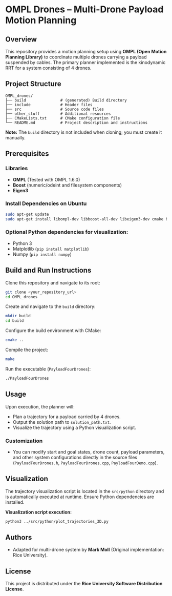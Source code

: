 # OMPL Drones – Multi-Drone Payload Motion Planning

## Overview
This repository provides a motion planning setup using **OMPL (Open Motion Planning Library)** to coordinate multiple drones carrying a payload suspended by cables. The primary planner implemented is the kinodynamic RRT for a system consisting of 4 drones.

## Project Structure
```
OMPL_drones/
├── build               # (generated) Build directory
├── include             # Header files
├── src                 # Source code files
├── other_stuff         # Additional resources
├── CMakeLists.txt      # CMake configuration file
└── README.md           # Project description and instructions
```

**Note:** The `build` directory is not included when cloning; you must create it manually.

## Prerequisites

### Libraries
- **OMPL** (Tested with OMPL 1.6.0)
- **Boost** (numeric/odeint and filesystem components)
- **Eigen3**

### Install Dependencies on Ubuntu
```bash
sudo apt-get update
sudo apt-get install libompl-dev libboost-all-dev libeigen3-dev cmake build-essential
```

### Optional Python dependencies for visualization:
- Python 3
- Matplotlib (`pip install matplotlib`)
- Numpy (`pip install numpy`)

## Build and Run Instructions

Clone this repository and navigate to its root:
```bash
git clone <your_repository_url>
cd OMPL_drones
```

Create and navigate to the `build` directory:
```bash
mkdir build
cd build
```

Configure the build environment with CMake:
```bash
cmake ..
```

Compile the project:
```bash
make
```

Run the executable (`PayloadFourDrones`):
```bash
./PayloadFourDrones
```

## Usage
Upon execution, the planner will:

- Plan a trajectory for a payload carried by 4 drones.
- Output the solution path to `solution_path.txt`.
- Visualize the trajectory using a Python visualization script.

### Customization
- You can modify start and goal states, drone count, payload parameters, and other system configurations directly in the source files (`PayloadFourDrones.h`, `PayloadFourDrones.cpp`, `PayloadFourDemo.cpp`).

## Visualization
The trajectory visualization script is located in the `src/python` directory and is automatically executed at runtime. Ensure Python dependencies are installed.

**Visualization script execution:**
```bash
python3 ../src/python/plot_trajectories_3D.py
```

## Authors
- Adapted for multi-drone system by **Mark Moll** (Original implementation: Rice University).

## License
This project is distributed under the **Rice University Software Distribution License**.